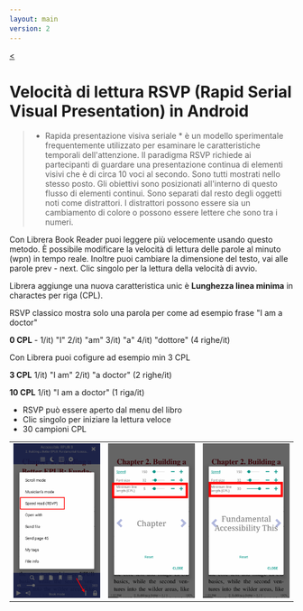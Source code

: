 ```yaml
---
layout: main
version: 2
---
```

[<](/wiki/faq/it)

# Velocità di lettura RSVP (Rapid Serial Visual Presentation) in Android

> * Rapida presentazione visiva seriale * è un modello sperimentale frequentemente utilizzato per esaminare le caratteristiche temporali dell&#39;attenzione. Il paradigma RSVP richiede ai partecipanti di guardare una presentazione continua di elementi visivi che è di circa 10 voci al secondo. Sono tutti mostrati nello stesso posto. Gli obiettivi sono posizionati all&#39;interno di questo flusso di elementi continui. Sono separati dal resto degli oggetti noti come distrattori. I distrattori possono essere sia un cambiamento di colore o possono essere lettere che sono tra i numeri.

Con Librera Book Reader puoi leggere più velocemente usando questo metodo.
È possibile modificare la velocità di lettura delle parole al minuto (wpn) in tempo reale.
Inoltre puoi cambiare la dimensione del testo, vai alle parole prev - next.
Clic singolo per la lettura della velocità di avvio.

Librera aggiunge una nuova caratteristica unic è __Lunghezza linea minima__ in charactes per riga (CPL).

RSVP classico mostra solo una parola per come ad esempio frase &quot;I am a doctor&quot;

__0 CPL__ - 1/it) &quot;I&quot; 2/it) &quot;am&quot; 3/it) &quot;a&quot; 4/it) &quot;dottore&quot; (4 righe/it)

Con Librera puoi cofigure ad esempio min 3 CPL

__3 CPL__ 1/it) &quot;I am&quot; 2/it) &quot;a doctor&quot; (2 righe/it)

__10 CPL__ 1/it) &quot;I am a doctor&quot; (1 riga/it)

* RSVP può essere aperto dal menu del libro
* Clic singolo per iniziare la lettura veloce
* 30 campioni CPL

||||
|-|-|-|
|![](1.png)|![](2.png)|![](3.png)|


